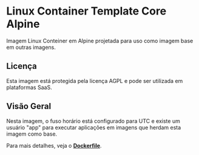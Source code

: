 # Linux Container Template Core Alpine
Imagem Linux Conteiner em Alpine projetada para uso como imagem base em outras imagens.

## Licença
Esta imagem está protegida pela licença AGPL e pode ser utilizada em plataformas SaaS.

## Visão Geral
Nesta imagem, o fuso horário está configurado para UTC e existe um usuário "app" para executar aplicações em imagens que herdam esta imagem como base.

Para mais detalhes, veja o **[Dockerfile](./Dockerfile)**.
